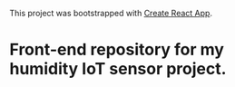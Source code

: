 This project was bootstrapped with [Create React App](https://github.com/facebook/create-react-app).

# Front-end repository for my humidity IoT sensor project.
